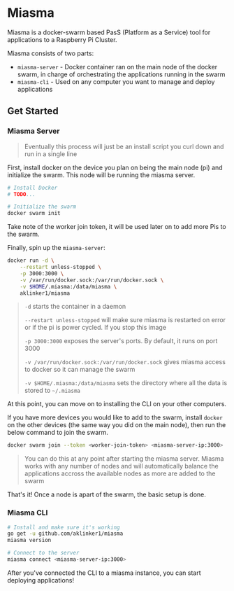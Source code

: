 # Miasma

Miasma is a docker-swarm based PasS (Platform as a Service) tool for applications to a Raspberry Pi Cluster.

Miasma consists of two parts:

- `miasma-server` - Docker container ran on the main node of the docker swarm, in charge of orchestrating the applications running in the swarm
- `miasma-cli` - Used on any computer you want to manage and deploy applications

## Get Started

### Miasma Server

> Eventually this process will just be an install script you curl down and run in a single line

First, install docker on the device you plan on being the main node (pi) and initialize the swarm. This node will be running the miasma server.

```bash
# Install Docker
# TODO...

# Initialize the swarm
docker swarm init
```

Take note of the worker join token, it will be used later on to add more Pis to the swarm.

Finally, spin up the `miasma-server`:

```bash
docker run -d \
    --restart unless-stopped \
    -p 3000:3000 \
    -v /var/run/docker.sock:/var/run/docker.sock \
    -v $HOME/.miasma:/data/miasma \
    aklinker1/miasma
```

> `-d` starts the container in a daemon
>
> `--restart unless-stopped` will make sure miasma is restarted on error or if the pi is power cycled. If you stop this image
>
> `-p 3000:3000` exposes the server's ports. By default, it runs on port 3000
>
> `-v /var/run/docker.sock:/var/run/docker.sock` gives miasma access to docker so it can manage the swarm
>
> `-v $HOME/.miasma:/data/miasma` sets the directory where all the data is stored to `~/.miasma`

At this point, you can move on to installing the CLI on your other computers.

If you have more devices you would like to add to the swarm, install `docker` on the other devices (the same way you did on the main node), then run the below command to join the swarm.

```bash
docker swarm join --token <worker-join-token> <miasma-server-ip:3000>
```

> You can do this at any point after starting the miasma server. Miasma works with any number of nodes and will automatically balance the applications accross the available nodes as more are added to the swarm

That's it! Once a node is apart of the swarm, the basic setup is done.

### Miasma CLI

```bash
# Install and make sure it's working
go get -u github.com/aklinker1/miasma
miasma version

# Connect to the server
miasma connect <miasma-server-ip:3000>
```

After you've connected the CLI to a miasma instance, you can start deploying applications!
